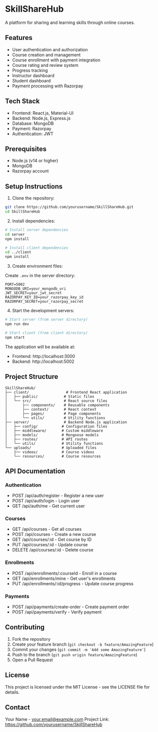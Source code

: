 # SkillShareHub

A platform for sharing and learning skills through online courses.

## Features

- User authentication and authorization
- Course creation and management
- Course enrollment with payment integration
- Course rating and review system
- Progress tracking
- Instructor dashboard
- Student dashboard
- Payment processing with Razorpay

## Tech Stack

- Frontend: React.js, Material-UI
- Backend: Node.js, Express.js
- Database: MongoDB
- Payment: Razorpay
- Authentication: JWT

## Prerequisites

- Node.js (v14 or higher)
- MongoDB
- Razorpay account

## Setup Instructions

1. Clone the repository:
```bash
git clone https://github.com/yourusername/SkillShareHub.git
cd SkillShareHub
```

2. Install dependencies:
```bash
# Install server dependencies
cd server
npm install

# Install client dependencies
cd ../client
npm install
```

3. Create environment files:

Create `.env` in the server directory:
```
PORT=5002
MONGODB_URI=your_mongodb_uri
JWT_SECRET=your_jwt_secret
RAZORPAY_KEY_ID=your_razorpay_key_id
RAZORPAY_SECRET=your_razorpay_secret
```

4. Start the development servers:

```bash
# Start server (from server directory)
npm run dev

# Start client (from client directory)
npm start
```

The application will be available at:
- Frontend: http://localhost:3000
- Backend: http://localhost:5002

## Project Structure

```
SkillShareHub/
├── client/                 # Frontend React application
│   ├── public/            # Static files
│   └── src/               # React source files
│       ├── components/    # Reusable components
│       ├── context/       # React context
│       ├── pages/         # Page components
│       └── utils/         # Utility functions
├── server/                # Backend Node.js application
│   ├── config/           # Configuration files
│   ├── middleware/       # Custom middleware
│   ├── models/           # Mongoose models
│   ├── routes/           # API routes
│   └── utils/            # Utility functions
└── uploads/              # Uploaded files
    ├── videos/           # Course videos
    └── resources/        # Course resources
```

## API Documentation

### Authentication
- POST /api/auth/register - Register a new user
- POST /api/auth/login - Login user
- GET /api/auth/me - Get current user

### Courses
- GET /api/courses - Get all courses
- POST /api/courses - Create a new course
- GET /api/courses/:id - Get course by ID
- PUT /api/courses/:id - Update course
- DELETE /api/courses/:id - Delete course

### Enrollments
- POST /api/enrollments/:courseId - Enroll in a course
- GET /api/enrollments/mine - Get user's enrollments
- PUT /api/enrollments/:id/progress - Update course progress

### Payments
- POST /api/payments/create-order - Create payment order
- POST /api/payments/verify - Verify payment

## Contributing

1. Fork the repository
2. Create your feature branch (`git checkout -b feature/AmazingFeature`)
3. Commit your changes (`git commit -m 'Add some AmazingFeature'`)
4. Push to the branch (`git push origin feature/AmazingFeature`)
5. Open a Pull Request

## License

This project is licensed under the MIT License - see the LICENSE file for details.

## Contact

Your Name - your.email@example.com
Project Link: https://github.com/yourusername/SkillShareHub
